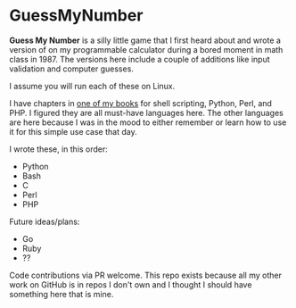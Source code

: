 # GuessMyNumber
**Guess My Number** is a silly little game that I first heard about and wrote a version of on my programmable calculator during a bored moment in math class in 1987. The versions here include a couple of additions like input validation and computer guesses.

I assume you will run each of these on Linux.

I have chapters in [one of my books](https://www.amazon.com/Ubuntu-Linux-Unleashed-2021-14th-dp-0136778852/dp/0136778852/) for shell scripting, Python, Perl, and PHP. I figured they are all must-have languages here. The other languages are here because I was in the mood to either remember or learn how to use it for this simple use case that day.

I wrote these, in this order:
- Python
- Bash
- C
- Perl
- PHP

Future ideas/plans:
 - Go
 - Ruby
 - ??

Code contributions via PR welcome. This repo exists because all my other work on GitHub is in repos I don't own and I thought I should have something here that is mine.
